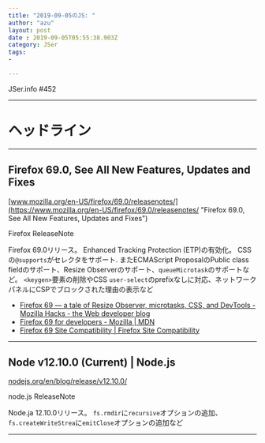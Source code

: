 ```yaml
---
title: "2019-09-05のJS: "
author: "azu"
layout: post
date : 2019-09-05T05:55:38.903Z
category: JSer
tags:
-

---
```


JSer.info #452

----

<h1 class="site-genre">ヘッドライン</h1>

----

## Firefox 69.0, See All New Features, Updates and Fixes
[www.mozilla.org/en-US/firefox/69.0/releasenotes/](https://www.mozilla.org/en-US/firefox/69.0/releasenotes/ "Firefox 69.0, See All New Features, Updates and Fixes")
<p class="jser-tags jser-tag-icon"><span class="jser-tag">Firefox</span> <span class="jser-tag">ReleaseNote</span></p>

Firefox 69.0リリース。
Enhanced Tracking Protection (ETP)の有効化。
CSSの`@supports`がセレクタをサポート.
またECMAScript ProposalのPublic class fieldのサポート、Resize Observerのサポート、`queueMicrotask`のサポートなど。
`<keygen>`要素の削除やCSS `user-select`のprefixなしに対応、ネットワークパネルにCSPでブロックされた理由の表示など

- [Firefox 69 — a tale of Resize Observer, microtasks, CSS, and DevTools - Mozilla Hacks - the Web developer blog](https://hacks.mozilla.org/2019/09/firefox-69-a-tale-of-resize-observer-microtasks-css-and-devtools/ "Firefox 69 — a tale of Resize Observer, microtasks, CSS, and DevTools - Mozilla Hacks - the Web developer blog")
- [Firefox 69 for developers - Mozilla | MDN](https://developer.mozilla.org/en-US/docs/Mozilla/Firefox/Releases/69 "Firefox 69 for developers - Mozilla | MDN")
- [Firefox 69 Site Compatibility | Firefox Site Compatibility](https://www.fxsitecompat.dev/versions/69/ "Firefox 69 Site Compatibility | Firefox Site Compatibility")

----

## Node v12.10.0 (Current) | Node.js
[nodejs.org/en/blog/release/v12.10.0/](https://nodejs.org/en/blog/release/v12.10.0/ "Node v12.10.0 (Current) | Node.js")
<p class="jser-tags jser-tag-icon"><span class="jser-tag">node.js</span> <span class="jser-tag">ReleaseNote</span></p>

Node.ja 12.10.0リリース。
`fs.rmdir`に`recursive`オプションの追加、`fs.createWriteStrea`に`emitClose`オプションの追加など


----
